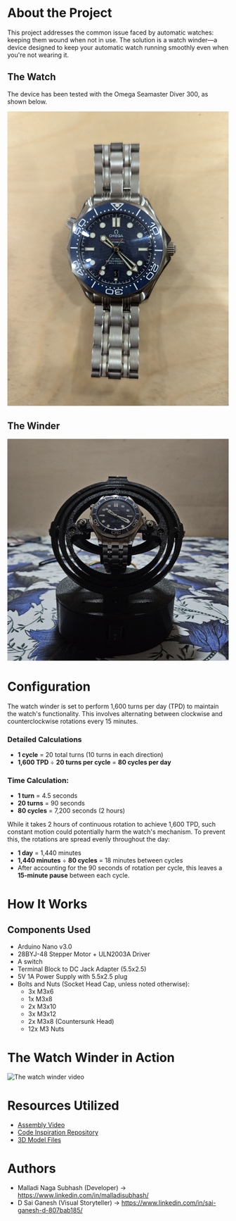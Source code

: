 # About the Project

This project addresses the common issue faced by automatic watches: keeping them wound when not in use. The solution is a watch winder—a device designed to keep your automatic watch running smoothly even when you're not wearing it.

## The Watch

The device has been tested with the Omega Seamaster Diver 300, as shown below.

![The watch](images_and_videos/watch.jpg)

## The Winder

![The winder](images_and_videos/picture.jpg)

# Configuration

The watch winder is set to perform 1,600 turns per day (TPD) to maintain the watch's functionality. This involves alternating between clockwise and counterclockwise rotations every 15 minutes.

### Detailed Calculations

- **1 cycle** = 20 total turns (10 turns in each direction)
- **1,600 TPD** ÷ **20 turns per cycle** = **80 cycles per day**

### Time Calculation:

- **1 turn** = 4.5 seconds
- **20 turns** = 90 seconds
- **80 cycles** = 7,200 seconds (2 hours)

While it takes 2 hours of continuous rotation to achieve 1,600 TPD, such constant motion could potentially harm the watch's mechanism. To prevent this, the rotations are spread evenly throughout the day:

- **1 day** = 1,440 minutes
- **1,440 minutes** ÷ **80 cycles** = 18 minutes between cycles
- After accounting for the 90 seconds of rotation per cycle, this leaves a **15-minute pause** between each cycle.

# How It Works

## Components Used

- Arduino Nano v3.0
- 28BYJ-48 Stepper Motor + ULN2003A Driver
- A switch
- Terminal Block to DC Jack Adapter (5.5x2.5)
- 5V 1A Power Supply with 5.5x2.5 plug
- Bolts and Nuts (Socket Head Cap, unless noted otherwise):
  - 3x M3x6
  - 1x M3x8
  - 2x M3x10
  - 3x M3x12
  - 2x M3x8 (Countersunk Head)
  - 12x M3 Nuts

# The Watch Winder in Action

![The watch winder video](https://youtu.be/c99zNHs1Llk)

# Resources Utilized

- [Assembly Video](https://youtu.be/9xmiwsT9VRI?si=YJXvTsXBZpmbxH8p)
- [Code Inspiration Repository](https://github.com/fuganater/OpenWinder?tab=readme-ov-file)
- [3D Model Files](https://cults3d.com/en/3d-model/fashion/gyro-winder-watch-winder-remontoir-montre)

# Authors

- Malladi Naga Subhash (Developer) -> https://www.linkedin.com/in/malladisubhash/
- D Sai Ganesh (Visual Storyteller) -> https://www.linkedin.com/in/sai-ganesh-d-807bab185/
